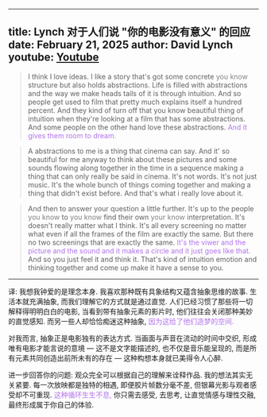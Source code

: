 
---
title: Lynch 对于人们说 "你的电影没有意义" 的回应 
date: February 21, 2025
author: David Lynch
youtube: [Youtube](https://www.youtube.com/watch?v=YtlrDGRCAb8)
---

<style>
hint {
  color: gray;  
}
light {
  color: rgb(178, 113, 236);
}
</style>

> I think I love ideas. I like a story that's got some concrete <hint>you know</hint> structure but also holds abstractions. Life is filled with abstractions and the way we make heads tails of it is through intuition. And so people get used to film that pretty much explains itself a hundred percent. And they kind of turn off that you know beautiful thing of intuition when they're looking at a film that has some abstractions. And some people on the other hand love these abstractions. <light>And it gives them room to dream.</light> 

> A abstractions to me is a thing that cinema can say. And it' so beautiful for me anyway to think about these pictures and some sounds flowing along together in the time in a sequence making a thing that can only really be said in cinema. It's not words. It's not just music. It's the whole bunch of things coming together and making a thing that didn't exist before. And that's what i really love about it. 

> And then to answer your question a little further. It's up to the people <hint>you know</hint> to <hint>you know</hint> find their own <hint>your know</hint> interpretation. It's doesn't really matter what I think. It's all every screening no matter what even if all the frames of the film are exactly the same. But there no two screenings that are exactly the same. <light>It's the viwer and the picture and the sound and it makes a circle and it just goes like that.</light> And so you just feel it and think it. That's kind of intuition emotion and thinking together and come up make it have a sense to you. 

---

译: 我想我钟爱的是理念本身. 我喜欢那种既有具象结构又蕴含抽象思维的故事. 生活本就充满抽象, 而我们理解它的方式就是通过直觉. 人们已经习惯了那些将一切解释得明明白白的电影, 当看到带有抽象元素的影片时, 他们往往会关闭那种美妙的直觉感知. 而另一些人却恰恰痴迷这种抽象, <light>因为这给了他们造梦的空间. </light> 

对我而言, 抽象正是电影独有的表达方式. 当画面与声音在流动的时间中交织, 形成唯有电影才能言说的意境 $—$ 这不是文字能描述的, 也不仅是音乐能呈现的, 而是所有元素共同创造出前所未有的存在 $—$ 这种构想本身就已美得令人心醉. 

进一步回答你的问题: 观众完全可以根据自己的理解来诠释作品. 我的想法其实无关紧要. 每一次放映都是独特的相遇, 即便胶片帧数分毫不差, 但银幕光影与观者感受却不可重现. <light>这种循环生生不息, </light> 你只需去感受, 去思考, 让直觉情感与理性交融, 最终形成属于你自己的体验. 
